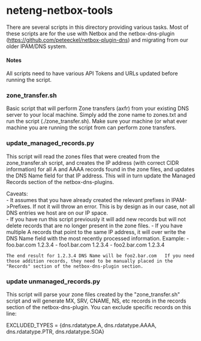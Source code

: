 # neteng-netbox-tools


There are several scripts in this directory providing various tasks.  Most of these scripts are for the use with Netbox and the netbox-dns-plugin (https://github.com/peteeckel/netbox-plugin-dns) and migrating from our older IPAM/DNS system.

#### Notes
All scripts need to have various API Tokens and URLs updated before running the script.


### zone_transfer.sh ###
Basic script that will perform Zone transfers (axfr) from your existing DNS server to your local machine.   Simply add the zone name to zones.txt and run the script (./zone_transfer.sh).   Make sure your machine (or what ever machine you are running the script from can perform zone transfers.


### update_managed_records.py ###
This script will read the zones files that were created from the zone_transfer.sh script, and creates the IP address (with correct CIDR information) for all A and AAAA records found in the zone files, and updates the DNS Name field for that IP address.   This will in turn update the Managed Records section of the netbox-dns-plugins.

Caveats:   
	- It assumes that you have already created the relevant prefixes in IPAM->Prefixes.   If not it will throw an error.  This is by design as in our case, not all DNS entries we host are on our IP space.  
	- If you have run this script previously it will add new records but will not delete records that are no longer present in the zone files.
	- If you have multiple A records that point to the same IP address, it will over write the DNS Name field with the most recently processed information.
	Example:
		- foo.bar.com 	1.2.3.4
		- foo1.bar.com	1.2.3.4
		- foo2.bar.com	1.2.3.4

	The end result for 1.2.3.4 DNS Name will be foo2.bar.com   If you need those addition records, they need to be manually placed in the "Records" section of the netbox-dns-plugin section.



### update unmanaged_records.py ###
This script will parse your zone files created by the "zone_transfer.sh" script and will generate MX, SRV, CNAME, NS, etc records in the records section of the netbox-dns-plugin.  You can exclude specific records on this line:

EXCLUDED_TYPES = {dns.rdatatype.A, dns.rdatatype.AAAA, dns.rdatatype.PTR, dns.rdatatype.SOA}



